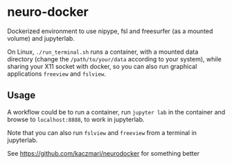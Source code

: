 # neuro-docker

Dockerized environment to use nipype, fsl and
freesurfer (as a mounted volume) and jupyterlab.

On Linux, `./run_terminal.sh` runs a container, with a mounted
data directory (change the `/path/to/your/data` according to your system),
while sharing your X11 socket with docker, so you can also run graphical
applications `freeview` and `fslview`.

## Usage

A workflow could be to run a container, run `jupyter lab` in the container
and browse to `localhost:8888`, to work in jupyterlab.

Note that you can also run `fslview` and `freeview` from a terminal
in jupyterlab.

See https://github.com/kaczmarj/neurodocker for something better
